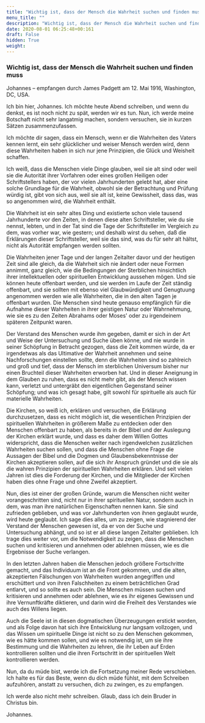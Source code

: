 ```yaml
---
title: "Wichtig ist, dass der Mensch die Wahrheit suchen und finden muss"
menu_title: ""
description: "Wichtig ist, dass der Mensch die Wahrheit suchen und finden muss"
date: 2020-08-01 06:25:48+00:161
draft: False
hidden: True
weight:
---
```

### Wichtig ist, dass der Mensch die Wahrheit suchen und finden muss

Johannes – empfangen durch James Padgett am 12. Mai 1916, Washington, DC, USA.

Ich bin hier, Johannes. Ich möchte heute Abend schreiben, und wenn du denkst, es ist noch nicht zu spät, werden wir es tun. Nun, ich werde meine Botschaft nicht sehr langatmig machen, sondern versuchen, sie in kurzen Sätzen zusammenzufassen.

Ich möchte dir sagen, dass ein Mensch, wenn er die Wahrheiten des Vaters kennen lernt, ein sehr glücklicher und weiser Mensch werden wird, denn diese Wahrheiten haben in sich nur jene Prinzipien, die Glück und Weisheit schaffen.

Ich weiß, dass die Menschen viele Dinge glauben, weil sie alt sind oder weil sie die Autorität ihrer Vorfahren oder eines großen Heiligen oder Schriftstellers haben, der vor vielen Jahrhunderten gelebt hat, aber eine solche Grundlage für die Wahrheit, obwohl sie der Betrachtung und Prüfung würdig ist, gibt von sich aus, weil sie alt ist, keine Gewissheit, dass das, was so angenommen wird, die Wahrheit enthält.

Die Wahrheit ist ein sehr altes Ding und existierte schon viele tausend Jahrhunderte vor den Zeiten, in denen diese alten Schriftsteller, wie du sie nennst, lebten, und in der Tat sind die Tage der Schriftsteller im Vergleich zu dem, was vorher war, wie gestern; und deshalb wirst du sehen, daß die Erklärungen dieser Schriftsteller, weil sie das sind, was du für sehr alt hältst, nicht als Autorität empfangen werden sollten.

Die Wahrheiten jener Tage und der langen Zeitalter davor und der heutigen Zeit sind alle gleich, da die Wahrheit sich nie ändert oder neue Formen annimmt, ganz gleich, wie die Bedingungen der Sterblichen hinsichtlich ihrer intellektuellen oder spirituellen Entwicklung aussehen mögen. Und sie können heute offenbart werden, und sie werden im Laufe der Zeit ständig offenbart, und sie sollten mit ebenso viel Glaubwürdigkeit und Genugtuung angenommen werden wie alle Wahrheiten, die in den alten Tagen je offenbart wurden. Die Menschen sind heute genauso empfänglich für die Aufnahme dieser Wahrheiten in ihrer geistigen Natur oder Wahrnehmung, wie sie es zu den Zeiten Abrahams oder Moses' oder zu irgendeinem späteren Zeitpunkt waren.

Der Verstand des Menschen wurde ihm gegeben, damit er sich in der Art und Weise der Untersuchung und Suche üben könne, und nie wurde in seiner Schöpfung in Betracht gezogen, dass die Zeit kommen würde, da er irgendetwas als das Ultimative der Wahrheit annehmen und seine Nachforschungen einstellen sollte, denn die Wahrheiten sind so zahlreich und groß und tief, dass der Mensch im sterblichen Universum bisher nur einen Bruchteil dieser Wahrheiten erworben hat. Und in dieser Aneignung in dem Glauben zu ruhen, dass es nicht mehr gibt, als der Mensch wissen kann, verletzt und untergräbt den eigentlichen Gegenstand seiner Schöpfung; und was ich gesagt habe, gilt sowohl für spirituelle als auch für materielle Wahrheiten.

Die Kirchen, so weiß ich, erklären und versuchen, die Erklärung durchzusetzen, dass es nicht möglich ist, die wesentlichen Prinzipien der spirituellen Wahrheiten in größerem Maße zu entdecken oder den Menschen offenbart zu haben, als bereits in der Bibel und der Auslegung der Kirchen erklärt wurde, und dass es daher dem Willen Gottes widerspricht, dass die Menschen weiter nach irgendwelchen zusätzlichen Wahrheiten suchen sollen, und dass die Menschen ohne Frage die Aussagen der Bibel und die Dogmen und Glaubensbekenntnisse der Kirchen akzeptieren sollen, auf die sich ihr Anspruch gründet und die sie als die wahren Prinzipien der spirituellen Wahrheiten erklären. Und seit vielen Jahren ist dies die Forderung der Kirchen, und die Mitglieder der Kirchen haben dies ohne Frage und ohne Zweifel akzeptiert.

Nun, dies ist einer der großen Gründe, warum die Menschen nicht weiter vorangeschritten sind, nicht nur in ihrer spirituellen Natur, sondern auch in dem, was man ihre natürlichen Eigenschaften nennen kann. Sie sind zufrieden geblieben, und was vor Jahrhunderten von ihnen geglaubt wurde, wird heute geglaubt. Ich sage dies alles, um zu zeigen, wie stagnierend der Verstand der Menschen gewesen ist, da er von der Suche und Untersuchung abhängt, und so ist er all diese langen Zeitalter geblieben. Ich trage dies weiter vor, um die Notwendigkeit zu zeigen, dass die Menschen suchen und kritisieren und annehmen oder ablehnen müssen, wie es die Ergebnisse der Suche verlangen.

In den letzten Jahren haben die Menschen jedoch größere Fortschritte gemacht, und das Individuum ist an die Front gekommen, und die alten, akzeptierten Fälschungen von Wahrheiten wurden angegriffen und erschüttert und von ihren Falschheiten zu einem beträchtlichen Grad entlarvt, und so sollte es auch sein. Die Menschen müssen suchen und kritisieren und annehmen oder ablehnen, wie es ihr eigenes Gewissen und ihre Vernunftkräfte diktieren, und darin wird die Freiheit des Verstandes wie auch des Willens liegen.

Auch die Seele ist in diesen dogmatischen Überzeugungen erstickt worden, und als Folge davon hat sich ihre Entwicklung nur langsam vollzogen, und das Wissen um spirituelle Dinge ist nicht so zu den Menschen gekommen, wie es hätte kommen sollen, und wie es notwendig ist, um sie ihre Bestimmung und die Wahrheiten zu lehren, die ihr Leben auf Erden kontrollieren sollten und die ihren Fortschritt in der spirituellen Welt kontrollieren werden.

Nun, da du müde bist, werde ich die Fortsetzung meiner Rede verschieben. Ich halte es für das Beste, wenn du dich müde fühlst, mit dem Schreiben aufzuhören, anstatt zu versuchen, dich zu zwingen, es zu empfangen.

Ich werde also nicht mehr schreiben. Glaub, dass ich dein Bruder in Christus bin.

Johannes.
